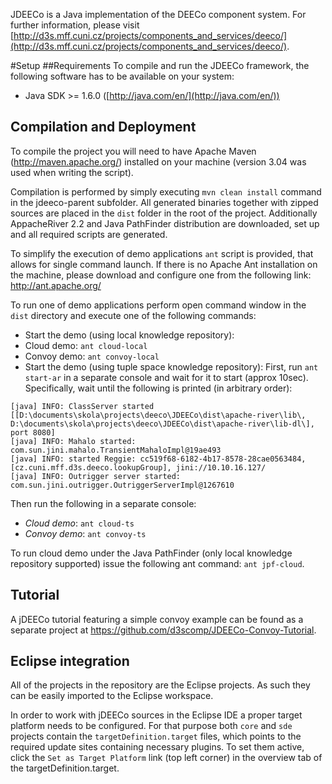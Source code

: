 JDEECo is a Java implementation of the DEECo component system. For further information, please visit [http://d3s.mff.cuni.cz/projects/components_and_services/deeco/](http://d3s.mff.cuni.cz/projects/components_and_services/deeco/).

#Setup 
##Requirements
To compile and run the JDEECo framework, the following software has to be available on your system:

* Java SDK >= 1.6.0 ([http://java.com/en/](http://java.com/en/))

## Compilation and Deployment
To compile the project you will need to have Apache Maven (http://maven.apache.org/) installed on your machine (version 3.04 was used when writing the script).

Compilation is performed by simply executing `mvn clean install` command in the jdeeco-parent subfolder.
All generated binaries together with zipped sources are placed in the `dist` folder in the root of the project. 
Additionally AppacheRiver 2.2 and Java PathFinder distribution are downloaded, set up and all required scripts are generated.

To simplify the execution of demo applications `ant` script is provided, that allows for single command launch.
If there is no Apache Ant installation on the machine, please download and configure one from the following link:
http://ant.apache.org/


To run one of demo applications perform open command window in the `dist` directory and execute one of the following commands:

* Start the demo (using local knowledge repository):
 * Cloud demo: `ant cloud-local`
 * Convoy demo: `ant convoy-local`
* Start the demo (using tuple space knowledge repository):
First, run `ant start-ar` in a separate console and wait for it to start (approx 10sec). Specifically, wait until the following is printed (in arbitrary order):
```
[java] INFO: ClassServer started [[D:\documents\skola\projects\deeco\JDEECo\dist\apache-river\lib\, D:\documents\skola\projects\deeco\JDEECo\dist\apache-river\lib-dl\], port 8080]
[java] INFO: Mahalo started: com.sun.jini.mahalo.TransientMahaloImpl@19ae493
[java] INFO: started Reggie: cc519f68-6182-4b17-8578-28cae0563484, [cz.cuni.mff.d3s.deeco.lookupGroup], jini://10.10.16.127/
[java] INFO: Outrigger server started: com.sun.jini.outrigger.OutriggerServerImpl@1267610

```
Then run the following in a separate console:
 * *Cloud demo*: `ant cloud-ts`
 * *Convoy demo*: `ant convoy-ts`

To run cloud demo under the Java PathFinder (only local knowledge repository supported) issue the following ant command: `ant jpf-cloud`.

## Tutorial
A jDEECo tutorial featuring a simple convoy example can be found as a separate project at https://github.com/d3scomp/JDEECo-Convoy-Tutorial. 

## Eclipse integration
All of the projects in the repository are the Eclipse projects. As such they can be easily imported to the Eclipse workspace.

In order to work with jDEECo sources in the Eclipse IDE a proper target platform needs to be configured. For that purpose both `core` and `sde` projects contain the `targetDefinition.target` files, which points to the required update sites containing necessary plugins.
To set them active, click the `Set as Target Platform` link (top left corner) in the overview tab of the targetDefinition.target.
